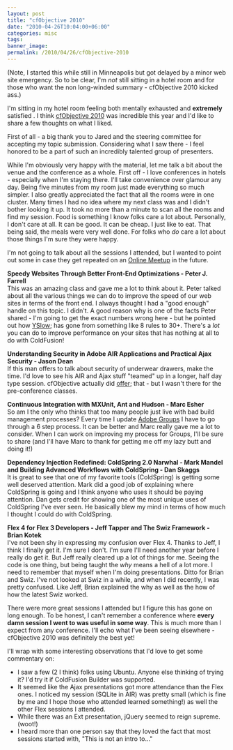 ```yaml
---
layout: post
title: "cfObjective 2010"
date: "2010-04-26T10:04:00+06:00"
categories: misc 
tags: 
banner_image: 
permalink: /2010/04/26/cfObjective-2010
---
```


(Note, I started this while still in Minneapolis but got delayed by a minor web site emergency. So to be clear, I'm <i>not</i> still sitting in a hotel room and for those who want the non long-winded summary - cfObjective 2010 kicked ass.)

I'm sitting in my hotel room feeling both mentally exhausted and <b>extremely</b> satisfied . I think <a href="http://www.cfobjective.com">cfObjective 2010</a> was incredible this year and I'd like to share a few thoughts on what I liked.

First of all - a big thank you to Jared and the steering committee for accepting my topic submission. Considering what I saw there - I feel honored to be a part of such an incredibly talented group of presenters.

While I'm obviously very happy with the material, let me talk a bit about the venue and the conference as a whole. First off - I love conferences in hotels - especially when I'm staying there. I'll take convenience over glamour any day. Being five minutes from my room just made everything so much simpler. I also greatly appreciated the fact that all the rooms were in one cluster. Many times I had no idea where my next class was and I didn't bother looking it up. It took no more than a minute to scan all the rooms and find my session. Food is something I know folks care a lot about. Personally, I don't care at all. It can be good. It can be cheap. I just like to eat. That being said, the meals were very well done. For folks who <i>do</i> care a lot about those things I'm sure they were happy.

I'm not going to talk about all the sessions I attended, but I wanted to point out some in case they get repeated on an <a href="http://www.meetup.com/coldfusionmeetup/">Online Meetup</a> in the future.

<b>Speedy Websites Through Better Front-End Optimizations - Peter J. Farrell</b><br/>
This was an amazing class and gave me a lot to think about it. Peter talked about all the various things we can do to improve the speed of our web sites in terms of the front end. I always thought I had a "good enough" handle on this topic. I didn't. A good reason why is one of the facts Peter shared - I'm going to get the exact numbers wrong here - but he pointed out how <a href="http://developer.yahoo.com/yslow/">YSlow</a>; has gone from something like 8 rules to 30+. There's a <i>lot</i> you can do to improve performance on your sites that has nothing at all to do with ColdFusion!

<b>Understanding Security in Adobe AIR Applications and Practical Ajax Security - Jason Dean</b><br/>
If this man offers to talk about security of underwear drawers, make the time. I'd love to see his AIR and Ajax stuff "teamed" up in a longer, half day type session. cfObjective actually did <a href="http://www.cfobjective.com/cfo/index.cfm/pre-conf/#Building">offer</a>; that - but I wasn't there for the pre-conference classes.

<b>Continuous Integration with MXUnit, Ant and Hudson - Marc Esher</b><br/>
So am I the only who thinks that too many people just live with bad build management processes? Every time I update <a href="http://groups.adobe.com">Adobe Groups</a> I have to go through a 6 step process. It can be better and Marc really gave me a lot to consider. When I can work on improving my process for Groups, I'll be sure to share (and I'll have Marc to thank for getting me off my lazy butt and doing it!)

<b>Dependency Injection Redefined: ColdSpring 2.0 Narwhal - Mark Mandel and Building Advanced Workflows with ColdSpring - Dan Skaggs</b><br/>
It is great to see that one of my favorite tools (ColdSpring) is getting some well deserved attention. Mark did a good job of explaining where ColdSpring is going and I think anyone who uses it should be paying attention. Dan gets credit for showing one of the most unique uses of ColdSpring I've ever seen. He basically blew my mind in terms of how much I thought I could do with ColdSpring.

<b>Flex 4 for Flex 3 Developers - Jeff Tapper and The Swiz Framework - Brian Kotek</b><br/>
I've not been shy in expressing my confusion over Flex 4. Thanks to Jeff, I think I finally get it. I'm sure I don't. I'm sure I'll need another year before I really do get it. But Jeff really cleared up a lot of things for me. Seeing the code is one thing, but being taught the <i>why</i> means a hell of a lot more. I need to remember that myself when I'm doing presentations. Ditto for Brian and Swiz. I've not looked at Swiz in a while, and when I did recently, I was pretty confused. Like Jeff, Brian explained the why as well as the how of how the latest Swiz worked.

There were more great sessions I attended but I figure this has gone on long enough. To be honest, I can't remember a conference where <b>every damn session I went to was useful in some way</b>. This is much more than I expect from any conference. I'll echo what I've been seeing elsewhere - cfObjective 2010 was definitely the best yet!

I'll wrap with some interesting observations that I'd love to get some commentary on:

<ul>
<li>I saw a few (2 I think) folks using Ubuntu. Anyone else thinking of trying it? I'd try it if ColdFusion Builder was supported.
<li>It seemed like the Ajax presentations got more attendance than the Flex ones. I noticed my session (SQLite in AIR) was pretty small (which is fine by me and I hope those who attended learned something!) as well the other Flex sessions I attended. 
<li>While there was an Ext presentation, jQuery seemed to reign supreme. (woot!)
<li>I heard more than one person say that they loved the fact that most sessions started with, "This is not an intro to..."
</ul>
